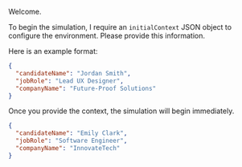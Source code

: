  

Welcome.

To begin the simulation, I require an `initialContext` JSON object to configure the environment. Please provide this information.

Here is an example format:
```json
{
  "candidateName": "Jordan Smith",
  "jobRole": "Lead UX Designer",
  "companyName": "Future-Proof Solutions"
}
```

Once you provide the context, the simulation will begin immediately.
 

```json
{
  "candidateName": "Emily Clark",
  "jobRole": "Software Engineer",
  "companyName": "InnovateTech"
}
```
